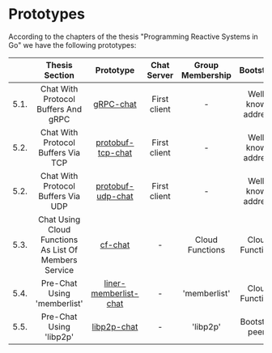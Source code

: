 # Prototypes

According to the chapters of the thesis "Programming Reactive Systems in Go" we have the following prototypes:


|     |Thesis Section                                       |Prototype                                     |Chat Server |Group Membership|Bootstrap               |Internal Commands|Protocol Buffers|UI     |
|:---:|:---:                                                |:---:                                         |:---:       |:---:           |:---:                   |:---:   |:---:           |:---:  |
|5.1. |Chat With Protocol Buffers And gRPC                  |[gRPC-chat](gRPC-chat)                        |First client|-               |Well-known address      |-       |Yes             |'TUI'  |
|5.2. |Chat With Protocol Buffers Via TCP                   |[protobuf-tcp-chat](protobuf-tcp-chat)        |First client|-               |Well-known address      |Yes     |Yes             |'TUI'  |
|5.2. |Chat With Protocol Buffers Via UDP                   |[protobuf-udp-chat](protobuf-udp-chat)        |First client|-               |Well-known address      |Yes     |Yes             |'TUI'  |
|5.3. |Chat Using Cloud Functions As List Of Members Service|[cf-chat](cf-chat)                            |-           |Cloud Functions |Cloud Functions         |Yes     |Yes             |'TUI'  |
|5.4. |Pre-Chat Using 'memberlist'                          |[liner-memberlist-chat](liner-memberlist-chat)|-           |'memberlist'    |Cloud Functions         |Yes     |Yes             |'liner'|
|5.5. |Pre-Chat Using 'libp2p'                              |[libp2p-chat](libp2p-chat)                    |-           |'libp2p'        |Bootstrap peers         |Yes     | -              |'TUI'  |
